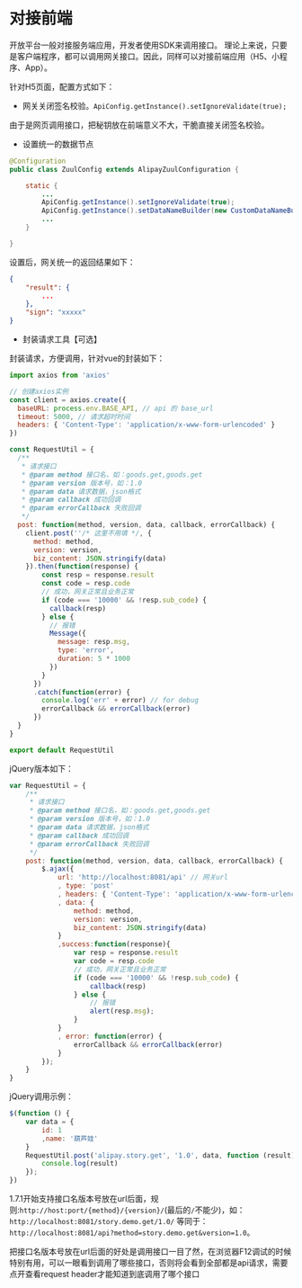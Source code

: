 # 对接前端

开放平台一般对接服务端应用，开发者使用SDK来调用接口。
理论上来说，只要是客户端程序，都可以调用网关接口。因此，同样可以对接前端应用（H5、小程序、App）。

针对H5页面，配置方式如下：

- 网关关闭签名校验。`ApiConfig.getInstance().setIgnoreValidate(true);`

由于是网页调用接口，把秘钥放在前端意义不大，干脆直接关闭签名校验。

- 设置统一的数据节点

```java
@Configuration
public class ZuulConfig extends AlipayZuulConfiguration {

    static {
        ...
        ApiConfig.getInstance().setIgnoreValidate(true);
        ApiConfig.getInstance().setDataNameBuilder(new CustomDataNameBuilder());
        ...
    }

}
```

设置后，网关统一的返回结果如下：

```json
{
	"result": {
		...
	},
	"sign": "xxxxx"
}
```

- 封装请求工具【可选】

封装请求，方便调用，针对vue的封装如下：

```js
import axios from 'axios'

// 创建axios实例
const client = axios.create({
  baseURL: process.env.BASE_API, // api 的 base_url
  timeout: 5000, // 请求超时时间
  headers: { 'Content-Type': 'application/x-www-form-urlencoded' }
})

const RequestUtil = {
  /**
   * 请求接口
   * @param method 接口名，如：goods.get,goods.get
   * @param version 版本号，如：1.0
   * @param data 请求数据，json格式
   * @param callback 成功回调
   * @param errorCallback 失败回调
   */
  post: function(method, version, data, callback, errorCallback) {
    client.post(''/* 这里不用填 */, {
      method: method,
      version: version,
      biz_content: JSON.stringify(data)
    }).then(function(response) {
        const resp = response.result
        const code = resp.code
        // 成功，网关正常且业务正常
        if (code === '10000' && !resp.sub_code) {
          callback(resp)
        } else {
          // 报错
          Message({
            message: resp.msg,
            type: 'error',
            duration: 5 * 1000
          })
        }
      })
      .catch(function(error) {
        console.log('err' + error) // for debug
        errorCallback && errorCallback(error)
      })
  }
}

export default RequestUtil
```

jQuery版本如下：

```js
var RequestUtil = {
    /**
     * 请求接口
     * @param method 接口名，如：goods.get,goods.get
     * @param version 版本号，如：1.0
     * @param data 请求数据，json格式
     * @param callback 成功回调
     * @param errorCallback 失败回调
     */
    post: function(method, version, data, callback, errorCallback) {
        $.ajax({
            url: 'http://localhost:8081/api' // 网关url
            , type: 'post'
            , headers: { 'Content-Type': 'application/x-www-form-urlencoded' }
            , data: {
                method: method,
                version: version,
                biz_content: JSON.stringify(data)
            }
            ,success:function(response){
                var resp = response.result
                var code = resp.code
                // 成功，网关正常且业务正常
                if (code === '10000' && !resp.sub_code) {
                    callback(resp)
                } else {
                    // 报错
                    alert(resp.msg);
                }
            }
            , error: function(error) {
                errorCallback && errorCallback(error)
            }
        });
    }
}
```

jQuery调用示例：

```js
$(function () {
    var data = {
        id: 1
        ,name: '葫芦娃'
    }
    RequestUtil.post('alipay.story.get', '1.0', data, function (result) {
        console.log(result)
    });
})
```

1.7.1开始支持接口名版本号放在url后面，规则:`http://host:port/{method}/{version}/`(最后的`/`不能少)，如：`http://localhost:8081/story.demo.get/1.0/`
等同于：`http://localhost:8081/api?method=story.demo.get&version=1.0`。

把接口名版本号放在url后面的好处是调用接口一目了然，在浏览器F12调试的时候特别有用，可以一眼看到调用了哪些接口，否则将会看到全部都是api请求，需要点开查看request header才能知道到底调用了哪个接口
